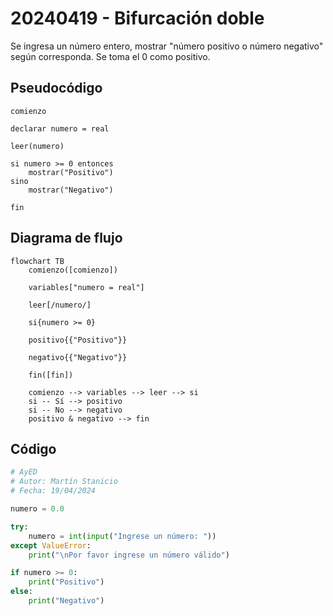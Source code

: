 # 20240419 - Bifurcación doble

Se ingresa un número entero, mostrar "número positivo o número negativo" según corresponda. Se toma el 0 como positivo.

## Pseudocódigo

```
comienzo

declarar numero = real

leer(numero)

si numero >= 0 entonces
    mostrar("Positivo")
sino
    mostrar("Negativo")

fin
```

## Diagrama de flujo

```mermaid
flowchart TB
	comienzo([comienzo])

	variables["numero = real"]

	leer[/numero/]

    si{numero >= 0}

	positivo{{"Positivo"}}

    negativo{{"Negativo"}}
	
	fin([fin])

	comienzo --> variables --> leer --> si
	si -- Sí --> positivo
	si -- No --> negativo
	positivo & negativo --> fin
```

## Código

```python
# AyED
# Autor: Martín Stanicio
# Fecha: 19/04/2024

numero = 0.0

try:
    numero = int(input("Ingrese un número: "))
except ValueError:
    print("\nPor favor ingrese un número válido")

if numero >= 0:
    print("Positivo")
else:
    print("Negativo")
```
